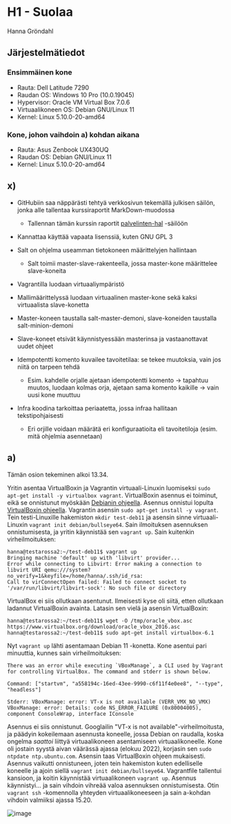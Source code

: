 # H1 - Suolaa

Hanna Gröndahl

## Järjestelmätiedot

### Ensimmäinen kone

- Rauta: Dell Latitude 7290
- Raudan OS: Windows 10 Pro (10.0.19045)
- Hypervisor: Oracle VM Virtual Box 7.0.6
- Virtuaalikoneen OS: Debian GNU/Linux 11
- Kernel: Linux 5.10.0-20-amd64

### Kone, johon vaihdoin a) kohdan aikana

- Rauta: Asus Zenbook UX430UQ
- Raudan OS: Debian GNU/Linux 11
- Kernel: Linux 5.10.0-20-amd64

## x) 

- GitHubiin saa näppärästi tehtyä verkkosivun tekemällä julkisen säilön, jonka alle tallentaa kurssiraportit MarkDown-muodossa 
  - Tallennan tämän kurssin raportit [palvelinten-hal](https://github.com/hannagrn/palvelinten-hal/) -säilöön
- Kannattaa käyttää vapaata lisenssiä, kuten GNU GPL 3

- Salt on ohjelma useamman tietokoneen määrittelyjen hallintaan
  - Salt toimii master-slave-rakenteella, jossa master-kone määrittelee slave-koneita
- Vagrantilla luodaan virtuaaliympäristö 
- Mallimäärittelyssä luodaan virtuaalinen master-kone sekä kaksi virtuaalista slave-konetta
- Master-koneen taustalla salt-master-demoni, slave-koneiden taustalla salt-minion-demoni
- Slave-koneet etsivät käynnistyessään masterinsa ja vastaanottavat uudet ohjeet
- Idempotentti komento kuvailee tavoitetilaa: se tekee muutoksia, vain jos niitä on tarpeen tehdä
  - Esim. kahdelle orjalle ajetaan idempotentti komento -> tapahtuu muutos, luodaan kolmas orja, ajetaan sama komento kaikille -> vain uusi kone muuttuu
- Infra koodina tarkoittaa periaatetta, jossa infraa hallitaan tekstipohjaisesti
  - Eri orjille voidaan määrätä eri konfiguraatioita eli tavoitetiloja (esim. mitä ohjelmia asennetaan)

## a)

Tämän osion tekeminen alkoi 13.34.

Yritin asentaa VirtualBoxin ja Vagrantin virtuaali-Linuxin luomiseksi `sudo apt-get install -y virtualbox vagrant`. VirtualBoxin asennus ei toiminut, eikä se onnistunut myöskään [Debianin ohjeella](https://wiki.debian.org/VirtualBox). Asennus onnistui lopulta [VirtualBoxin ohjeella](https://www.virtualbox.org/wiki/Linux_Downloads). Vagrantin asensin `sudo apt-get install -y vagrant`. Tein testi-Linuxille hakemiston `mkdir test-deb11` ja asensin sinne virtuaali-Linuxin `vagrant init debian/bullseye64`. Sain ilmoituksen asennuksen onnistumisesta, ja yritin käynnistää sen `vagrant up`. Sain kuitenkin virheilmoituksen:

    hanna@testarossa2:~/test-deb11$ vagrant up
    Bringing machine 'default' up with 'libvirt' provider...
    Error while connecting to Libvirt: Error making a connection to libvirt URI qemu:///system?no_verify=1&keyfile=/home/hanna/.ssh/id_rsa:
    Call to virConnectOpen failed: Failed to connect socket to '/var/run/libvirt/libvirt-sock': No such file or directory
    
VirtualBox ei siis ollutkaan asentunut. Ilmeisesti kyse oli siitä, etten ollutkaan ladannut VirtualBoxin avainta. Latasin sen vielä ja asensin VirtualBoxin:

    hanna@testarossa2:~/test-deb11$ wget -O /tmp/oracle_vbox.asc https://www.virtualbox.org/download/oracle_vbox_2016.asc
    hanna@testarossa2:~/test-deb11$ sudo apt-get install virtualbox-6.1

Nyt `vagrant up` lähti asentamaan Debian 11 -konetta. Kone asentui pari minuuttia, kunnes sain virheilmoituksen:

    There was an error while executing `VBoxManage`, a CLI used by Vagrant
    for controlling VirtualBox. The command and stderr is shown below.

    Command: ["startvm", "a558194c-16ed-43ee-9990-c6f11f4e0ee8", "--type", "headless"]

    Stderr: VBoxManage: error: VT-x is not available (VERR_VMX_NO_VMX)
    VBoxManage: error: Details: code NS_ERROR_FAILURE (0x80004005), component ConsoleWrap, interface IConsole

Asennus ei siis onnistunut.  Googlailin "VT-x is not available"-virheilmoitusta, ja päädyin kokeilemaan asennusta koneelle, jossa Debian on raudalla, koska ongelma _saattoi_ liittyä virtuaalikoneen asentamiseen virtuaalikoneelle. Kone oli jostain syystä aivan väärässä ajassa (elokuu 2022), korjasin sen `sudo ntpdate ntp.ubuntu.com`. Asensin taas VirtualBoxin ohjeen mukaisesti. Asennus vaikutti onnistuneen, joten tein hakemiston kuten edelliselle koneelle ja ajoin siellä `vagrant init debian/bullseye64`. Vagrantfile tallentui kansioon, ja koitin käynnistää virtuaalikoneen `vagrant up`. Asennus käynnistyi... ja sain vihdoin vihreää valoa asennuksen onnistumisesta. Otin `vagrant ssh` -komennolla yhteyden virtuaalikoneeseen ja sain a-kohdan vihdoin valmiiksi ajassa 15.20.

![image](https://user-images.githubusercontent.com/122886984/229353445-31288a76-846e-4b62-a524-3d8cbf14281d.png)
